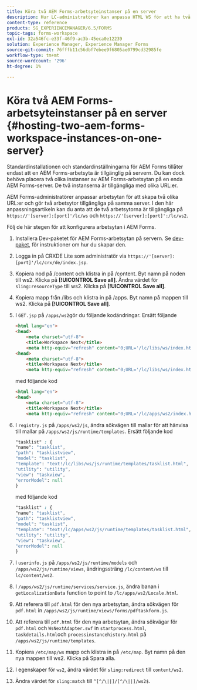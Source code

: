 ```yaml
---
title: Köra två AEM Forms-arbetsyteinstanser på en server
description: Hur LC-administratörer kan anpassa HTML WS för att ha två instanser på en enda server som kan nås via olika URL:er.
content-type: reference
products: SG_EXPERIENCEMANAGER/6.5/FORMS
topic-tags: forms-workspace
exl-id: 32a546fc-e33f-46f9-ac3b-45eca0e12239
solution: Experience Manager, Experience Manager Forms
source-git-commit: 76fffb11c56dbf7ebee9f6805ae0799cd32985fe
workflow-type: tm+mt
source-wordcount: '296'
ht-degree: 1%

---
```


# Köra två AEM Forms-arbetsyteinstanser på en server {#hosting-two-aem-forms-workspace-instances-on-one-server}

Standardinstallationen och standardinställningarna för AEM Forms tillåter endast att en AEM Forms-arbetsyta är tillgänglig på servern. Du kan dock behöva placera två olika instanser av AEM Forms-arbetsytan på en enda AEM Forms-server. De två instanserna är tillgängliga med olika URL:er.

AEM Forms-administratörer anpassar arbetsytan för att skapa två olika URL:er och gör två arbetsytor tillgängliga på samma server. I den här anpassningsartikeln kan du anta att de två arbetsytorna är tillgängliga på `https://'[server]:[port]'/lc/ws` och `https://'[server]:[port]':/lc/ws2`.

Följ de här stegen för att konfigurera arbetsytan i AEM Forms.

1. Installera Dev-paketet för AEM Forms-arbetsytan på servern. Se [dev-paket](/help/forms/using/introduction-customizing-html-workspace.md#p-crx-package-p), för instruktioner om hur du skapar den.
1. Logga in på CRXDE Lite som administratör via `https://'[server]:[port]'/lc/crx/de/index.jsp`.
1. Kopiera nod på /content och klistra in på /content. Byt namn på noden till ws2. Klicka på **[!UICONTROL Save all]**. Ändra värdet för `sling:resourceType` till ws2. Klicka på **[!UICONTROL Save all]**.

1. Kopiera mapp från /libs och klistra in på /apps. Byt namn på mappen till ws2. Klicka på **[!UICONTROL Save all]**.
1. I `GET.jsp` på `/apps/ws2`gör du följande kodändringar. Ersätt följande

   ```html
   <html lang="en">
   <head>
       <meta charset="utf-8">
       <title>Workspace Next</title>
       <meta http-equiv="refresh" content="0;URL='/lc/libs/ws/index.html'" /><html lang="en">
   <head>
       <meta charset="utf-8">
       <title>Workspace Next</title>
       <meta http-equiv="refresh" content="0;URL='/lc/libs/ws/index.html'" />
   ```

   med följande kod

   ```html
   <html lang="en">
   <head>
       <meta charset="utf-8">
       <title>Workspace Next</title>
       <meta http-equiv="refresh" content="0;URL='/lc/apps/ws2/index.html'" />
   ```

1. I `registry.js` på `/apps/ws2/js`, ändra sökvägen till mallar för att hänvisa till mallar på `/apps/ws2/js/runtime/templates`. Ersätt följande kod

   ```css
   "tasklist" : {
   "name": "tasklist",
   "path": "tasklistview",
   "model": "tasklist",
   "template": "text!/lc/libs/ws/js/runtime/templates/tasklist.html",
   "utility": "utility",
   "view": "taskview",
   "errorModel": null
   }
   ```

   med följande kod

   ```css
   "tasklist" : {
   "name": "tasklist",
   "path": "tasklistview",
   "model": "tasklist",
   "template": "text!/lc/apps/ws2/js/runtime/templates/tasklist.html",
   "utility": "utility",
   "view": "taskview",
   "errorModel": null
   }
   ```

1. I `userinfo.js` på `/apps/ws2/js/runtime/models` och `/apps/ws2/js/runtime/views`, ändringssträng `/lc/content/ws` till `lc/content/ws2`.

1. I `/apps/ws2/js/runtime/services/service.js`, ändra banan i `getLocalizationData` function to point to `/lc/apps/ws2/Locale.html`.

1. Att referera till `pdf.html` för den nya arbetsytan, ändra sökvägen för `pdf.html` in `/apps/ws2/js/runtime/views/forms/pdftaskform.js`.

1. Att referera till `pdf.html` för den nya arbetsytan, ändra sökvägar för `pdf.html` och `WsNextAdapter.swf` in `startprocess.html`, `taskdetails.html`och `processinstancehistory.html` på `/apps/ws2/js/runtime/templates`.

1. Kopiera `/etc/map/ws` mapp och klistra in på `/etc/map`. Byt namn på den nya mappen till ws2. Klicka på Spara alla.

1. I egenskaper för `ws2`, ändra värdet för `sling:redirect` till `content/ws2`.

1. Ändra värdet för `sling:match` till `^[^/\||]/[^/\||]/ws2$`.
